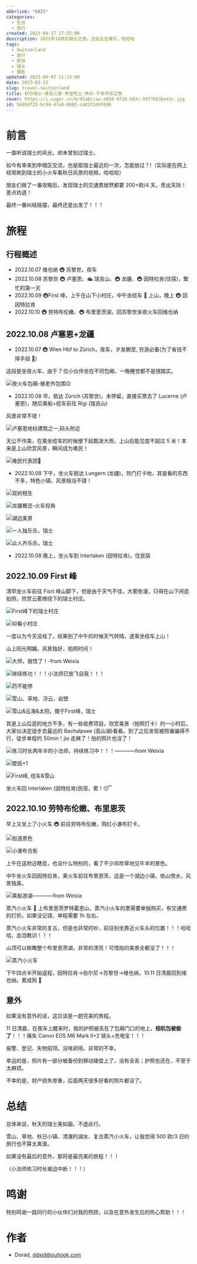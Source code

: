 ```yaml
---
abbrlink: "6825"
categories:
  - 生活
  - 旅行
created: 2023-04-17 17:55:00
description: 2022年10月的瑞士之旅，注定此生难忘，哈哈哈
tags:
  - Switzerland
  - 旅行
  - 欧洲
  - 瑞士
  - 摄影
updated: 2023-09-07 11:23:00
date: 2023-03-23
slug: travel-switzerland
title: 秋日瑞士-美在心里-贵至吃土-快乐-不幸并存之旅
cover: https://i.cuger.cn/b/45a8ccaa-a05d-4f20-b93c-59f7663be43c.jpg
id: 54d0df25-bc94-47a9-8082-ca02f2d4f696
---
```


# 前言

一直听说瑞士的风光，却未曾到过瑞士。

如今有幸来到申根区交流，也是距瑞士最近的一次，怎能放过？!（实际是在网上经常刷到瑞士的小火车看秋日风景的视频，哈哈哈）

朋友们做了一番攻略后，发现瑞士的交通票居然都要 200+欧/4 天，贵出天际！差点劝退！

最终一番纠结摇摆，最终还是出发了！！！

# 旅程

## 行程概述

- 2022.10.07 维也纳 🚇 苏黎世，夜车
- 2022.10.08 苏黎世 🚇 卢塞恩、🛳 瑞吉山、🚇 龙疆、🚇 因特拉肯(住宿)，繁忙的第一天
- 2022.10.09 🚇First 峰，上午在山下小村庄，中午坐缆车 🚠 上山，晚上 🚇 回因特拉肯
- 2022.10.10 🚇 劳特布伦嫩、🚇 布里恩茨湖，回苏黎世坐夜火车回维也纳

## 2022.10.08 卢塞恩+龙疆

- 2022.10.07 🚇 Wien Hbf to Zürich，夜车，夕发朝至, 穷游必备(为了省钱不择手段 🤣)

这段是坐夜火车，由于 7 位小伙伴坐在不同包厢，一晚睡觉都不是很踏实。

![夜火车包厢-被老外包围😌](https://i.cuger.cn/b/1679596455351-mmexport1665213635712.jpg)

- 2022.10.08 早，抵达 Zürich (苏黎世)，未停留，直接买票去了 Lucerne (卢塞恩)，随后乘船+缆车前往 Rigi (瑞吉山)

风景非常不错！

![卢塞恩地标建筑之一,码头附近](https://i.cuger.cn/b/1679596541443-IMG_1489.jpg)

天公不作美，在乘坐缆车的时候便下起瓢泼大雨，上山后能见度不超过 5 米！本来是上山欣赏风景，瞬间成为难民！

![难民代表团🤣](https://i.cuger.cn/b/1679603346847-IMG_20221008_125739.jpg)

- 2022.10.08 下午，坐火车抵达 Lungern (龙疆)，热门打卡地，其是看的东西不多，特色小镇，风景相当不错！

![双树相生](https://i.cuger.cn/b/1679597396408-IMG_2044.jpg)

![龙疆概览-火车视角](https://i.cuger.cn/b/1679597375631-IMG_2004.jpg)

![湖边美景](https://i.cuger.cn/b/1679597184347-IMG_20221008_182543.jpg)

![一人独乐乐，瑞士](https://i.cuger.cn/b/1679597198660-IMG_2263.jpg)

![众人齐乐乐，瑞士](https://i.cuger.cn/b/1679597285675-IMG_2335.jpg)

- 2022.10.08 晚上，坐火车到 Interlaken (因特拉肯)，住民宿

## 2022.10.09 First 峰

清早坐火车前往 Fisrt 峰山脚下，但是由于天气不佳，大雾弥漫，只得在山下闲逛拍照，欣赏云雾缭绕下的瑞士村庄。

![First峰下的瑞士村庄](https://i.cuger.cn/b/1679595519870-IMG_2646.jpg)

![仰看小村庄](https://i.cuger.cn/b/6eee53b3-9e8e-4b1c-85df-2831b9a237e1.jpg)

一度以为今天没戏了，结果到了中午的时候天气转晴，遂乘坐缆车上山！

山上阳光明媚，风景独好，拍照时间！

![大师，我悟了！-from Weixia](https://i.cuger.cn/b/1679593686393-2022_10_09_19_18_IMG_8847.jpg)

![继续练功！！！小法师已放飞自我！！！](https://i.cuger.cn/b/1679597811713-IMG_6539.jpg)

![药不能停](https://i.cuger.cn/b/1679598070870-药不能停.jpg)

![雪山、草地、浮云、岩壁](https://i.cuger.cn/b/1679597609714-20221009133927_IMG_3376.jpg)

![雪山&云海&太阳，摄于First峰，瑞士](https://i.cuger.cn/b/1679597864717-IMG_20221009_112559.jpg)

其是上山后逛的地方不多，有一些收费项目。欣赏美景（拍照打卡）约一小时后，大家伙决定徒步去最远的 Bachalpsee (高山湖)看看。到了之后发现被照骗骗得不行，徒步单程约 50min！jio 走麻了！拍的照片也没了！

![练习时长两年半的小法师，持续练习中！！！————from Weixia](https://i.cuger.cn/b/1679597953962-IMG_8259.jpg)

![壁纸+1](https://i.cuger.cn/b/1679598113395-IMG_20221009_164403.jpg)

![First峰, 缆车&雪山](https://i.cuger.cn/b/a509c903-d5ca-469a-8177-e7819314d4b1.jpg)

坐火车回 Interlaken (因特拉肯)民宿，累！😴

## 2022.10.10 劳特布伦嫩、布里恩茨

早上又坐上了小火车 🚇 前往劳特布伦嫩，网红小瀑布打卡。

![街道景色](https://i.cuger.cn/b/1679598220723-IMG_2762.jpg)

![小瀑布合影](https://i.cuger.cn/b/1679598290760-小瀑布合影.png)

上午在这附近瞎逛，也没什么特别的，看了不少风吹草地见牛羊的景色。

中午坐火车回因特拉肯，乘火车前往布里恩茨，这是一个湖边小镇，依山傍水，风景独美。

![乘船游湖————from Weixia](https://i.cuger.cn/b/1679598501286-乘船游湖.jpg)

蒸汽小火车 🚂 上布里恩茨罗特霍恩山，蒸汽小火车的票需要单独购买，有交通票的打折。如果没记错，单程需要 1h 左右。

蒸汽小火车非常的复古，但是也非常的吵，前往别坐靠近火车头的位置！！！哈哈哈，血泪教训！！！

山顶可以俯瞰整个布里恩茨湖，非常的漂亮！可惜拍的美景全都没了！！！

![蒸汽小火车](https://i.cuger.cn/b/1679598587250-蒸汽小火车.jpg)

下午四点半开始返程，因特拉肯->伯尔尼->苏黎世->维也纳，10.11 日清晨回到维也纳，累成狗 🐶

## 意外

如果没有意外的话，这应该是一趟完美的旅程。

11 日清晨，在夜车上醒来时，我的护照被丢在了包厢门口的地上，**相机包被偷了**！！！痛失 Canon EOS M6 Mark II+2 镜头+充电宝！！！

报警、登记、失物招领。没啥卵用。非常的不幸。

幸运的是，照片有一部分被备份到移动硬盘上了，没有全丢；护照也还在，不至于太麻烦。

不幸的是，财产损失惨重，后面两天很多好看的照片都没了。

# 总结

总体来说，秋天的瑞士美如画，不虚此行。

雪山、草地、秋日小镇、清澈的湖水、复古蒸汽小火车，让我觉得 500 欧/3 日的旅行也不算太离谱。

如果没有最后的意外，那将是最完美的旅程！！！

（小法师练习时长被迫中断！！！）

# 鸣谢

特别鸣谢一路同行的小伙伴们对我的照顾，以及在意外发生后的热心帮助！！！

# 作者

- Dorad, ddxid@outlook.com
